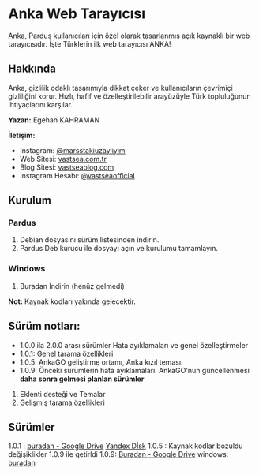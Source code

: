# Anka Web Tarayıcısı

Anka, Pardus kullanıcıları için özel olarak tasarlanmış açık kaynaklı bir web tarayıcısıdır. İşte Türklerin ilk web tarayıcısı ANKA!

## Hakkında

Anka, gizlilik odaklı tasarımıyla dikkat çeker ve kullanıcıların çevrimiçi gizliliğini korur. Hızlı, hafif ve özelleştirilebilir arayüzüyle Türk topluluğunun ihtiyaçlarını karşılar.

**Yazan:** Egehan KAHRAMAN

**İletişim:** 
- Instagram: [@marsstakiuzayliyim](https://www.instagram.com/marsstakiuzayliyim/)
- Web Sitesi: [vastsea.com.tr](https://vastsea.com.tr)
- Blog Sitesi: [vastseablog.com](https://vastseablog.com)
- Instagram Hesabı: [@vastseaofficial](https://www.instagram.com/vastseaofficial/)

## Kurulum
### Pardus
1. Debian dosyasını sürüm listesinden indirin.
2. Pardus Deb kurucu ile dosyayı açın ve kurulumu tamamlayın.
### Windows
1. Buradan İndirin (henüz gelmedi)

**Not:** Kaynak kodları yakında gelecektir.

## Sürüm notları:
- 1.0.0 ila 2.0.0 arası sürümler Hata ayıklamaları ve genel özelleştirmeler
- 1.0.1: Genel tarama özellikleri
- 1.0.5: AnkaGO geliştirme ortamı, Anka kızıl teması.
- 1.0.9: Önceki sürümlerin hata ayıklamaları. AnkaGO'nun güncellenmesi
**daha sonra gelmesi planlan sürümler**
1. Eklenti desteği ve Temalar
2. Gelişmiş tarama özellikleri

## Sürümler
 1.0.1 : [buradan - Google Drive](https://drive.google.com/file/d/1fh1Mk9E17GOdE3dMvNICU-XK5NORnegn/view?usp=sharing) [Yandex Dİsk](https://disk.yandex.com.tr/d/WziS0kAY7WSVhw) 
 1.0.5 : Kaynak kodlar bozuldu değişiklikler 1.0.9 ile getirldi
 1.0.9: [Buradan - Google Drive](https://drive.google.com/file/d/1L0WX_3ZGbT7xj4HOEipsztoD27-pTtsE/view?usp=drive_link) windows: [buradan](https://drive.google.com/file/d/1nvDGfn9yeuuVQh9JLqS33NxagPxZzlHe/view?usp=sharing)
